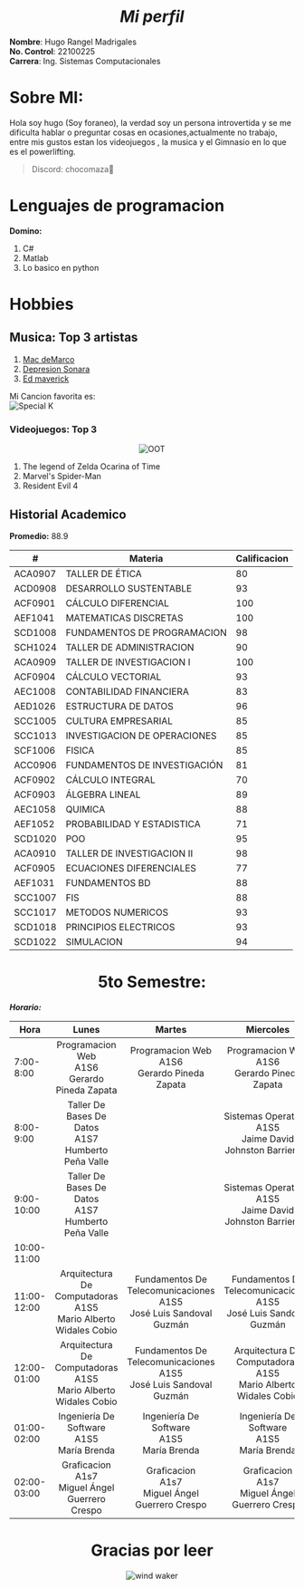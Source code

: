 # <center> ***Mi perfil***  </center>

**Nombre**: Hugo Rangel Madrigales  
**No. Control**: 22100225  
**Carrera**: Ing. Sistemas Computacionales

# Sobre MI:

Hola soy hugo (Soy foraneo), la verdad soy un persona introvertida y se me dificulta hablar o preguntar cosas en ocasiones,actualmente no trabajo, entre mis gustos estan los videojuegos , la musica y el Gimnasio en lo que es el powerlifting.

>Discord: chocomaza🦆

# Lenguajes de programacion
**Domino:** 
1. C#  
2. Matlab 
3. Lo basico en python 

# Hobbies
 ## **Musica: Top 3 artistas**
 1. [Mac deMarco](https://www.youtube.com/@macdemarco)
 2. [Depresion Sonara](https://www.youtube.com/@depresion.sonora)  
 3. [Ed maverick](https://www.youtube.com/channel/UCCFO5GAOTY-haRtyGrBECoQ)  
 
 Mi Cancion favorita es:  
 ![Special K](https://pbs.twimg.com/media/GWMjakfa8AArbsI?format=jpg&name=medium)
 
### **Videojuegos: Top 3**  
<CENTER> 

![OOT](https://i.gifer.com/origin/9a/9aadba905ee4634392f2fe4ee867c4a8_w200.gif)

</CENTER>

1. The legend of Zelda Ocarina of Time
2. Marvel's Spider-Man
3. Resident Evil 4

## Historial Academico 
**Promedio:** 88.9  

<center>

|#|Materia|Calificacion|
|-|-------|------------|
|ACA0907|TALLER DE ÉTICA|80|
|ACD0908|DESARROLLO SUSTENTABLE|93|
|ACF0901|CÁLCULO DIFERENCIAL|100|
|AEF1041|MATEMATICAS DISCRETAS|100|
|SCD1008|FUNDAMENTOS DE PROGRAMACION| 98
|SCH1024|TALLER DE ADMINISTRACION|90|
|ACA0909|TALLER DE INVESTIGACION I|100|
|ACF0904|CÁLCULO VECTORIAL|93|
|AEC1008|CONTABILIDAD FINANCIERA|83|
|AED1026|ESTRUCTURA DE DATOS|96|
|SCC1005|CULTURA EMPRESARIAL|85|
|SCC1013|INVESTIGACION DE OPERACIONES|85|
|SCF1006|FISICA|85|
|ACC0906|FUNDAMENTOS DE INVESTIGACIÓN|81|
|ACF0902|CÁLCULO INTEGRAL|70|   
|ACF0903|ÁLGEBRA LINEAL|89|
|AEC1058|QUIMICA|88|
|AEF1052|PROBABILIDAD Y ESTADISTICA|71|
|SCD1020|POO|95|
|ACA0910|TALLER DE INVESTIGACION II|98|
|ACF0905|ECUACIONES DIFERENCIALES|77|
|AEF1031|FUNDAMENTOS BD|88|
|SCC1007|FIS|88|
|SCC1017|METODOS NUMERICOS|93|
|SCD1018|PRINCIPIOS ELECTRICOS|93|
|SCD1022|SIMULACION|94|

</center>

# <center>   5to Semestre: </center>

***Horario:***

<center>

|Hora| Lunes                                                    | Martes| Miercoles |Jueves|Viernes|
|--  |:-----:                                                   | :---: | :-------: |:----:|:----: |
|7:00-8:00|Programacion Web<br> A1S6 </br> Gerardo Pineda Zapata|Programacion Web<br> A1S6 </br> Gerardo Pineda Zapata|Programacion Web<br> A1S6 </br> Gerardo Pineda Zapata|Programacion Web<br> A1S6 </br> Gerardo Pineda Zapata|Programacion Web<br> A1S6 </br> Gerardo Pineda Zapata|
|8:00-9:00|Taller De Bases De Datos <br>A1S7</br> Humberto Peña Valle||Sistemas Operativos <br> A1S5 </br> Jaime David Johnston Barrientos|Taller De Bases De Datos <br>A1S7</br> Humberto Peña Valle|Sistemas Operativos <br> A1S5 </br> Jaime David Johnston Barrientos|
|9:00-10:00|Taller De Bases De Datos <br>A1S7</br> Humberto Peña Valle|       |Sistemas Operativos <br> A1S5 </br> Jaime David Johnston Barrientos|Taller De Bases De Datos <br>A1S7</br> Humberto Peña Valle|Sistemas Operativos <br> A1S5 </br> Jaime David Johnston Barrientos|
|10:00-11:00|                                                   |       |           |      |       |
|11:00-12:00|Arquitectura De Computadoras <br> A1S5 </br> Mario Alberto Widales Cobio|Fundamentos De Telecomunicaciones <br> A1S5 </br> José Luis Sandoval Guzmán|Fundamentos De Telecomunicaciones <br> A1S5 </br> José Luis Sandoval Guzmán|Fundamentos De Telecomunicaciones <br> A1S5 </br> José Luis Sandoval Guzmán|Arquitectura De Computadoras <br> A1S5 </br> Mario Alberto Widales Cobio|
|12:00-01:00|Arquitectura De Computadoras <br> A1S5 </br> Mario Alberto Widales Cobio|Fundamentos De Telecomunicaciones <br> A1S5 </br> José Luis Sandoval Guzmán|Arquitectura De Computadoras <br> A1S5 </br> Mario Alberto Widales Cobio||Arquitectura De Computadoras <br> A1S5 </br> Mario Alberto Widales Cobio|
|01:00-02:00|Ingeniería De Software <br> A1S5 </br> María Brenda|Ingeniería De Software <br> A1S5 </br> María Brenda|Ingeniería De Software <br> A1S5 </br> María Brenda|Ingeniería De Software <br> A1S5 </br> María Brenda|Ingeniería De Software <br> A1S5 </br> María Brenda|
|02:00-03:00|Graficacion <br> A1s7 </br> Miguel Ángel Guerrero Crespo|Graficacion <br> A1s7 </br> Miguel Ángel Guerrero Crespo|Graficacion <br> A1s7 </br> Miguel Ángel Guerrero Crespo|Graficacion <br> A1s7 </br> Miguel Ángel Guerrero Crespo|



</center>

<center> 

# Gracias por leer 
![wind waker](https://64.media.tumblr.com/b82d76df8a9f29418c7ad5cfa1f993b9/tumblr_ml9oby4k3L1s4kvlvo4_500.gifv)
</center>
